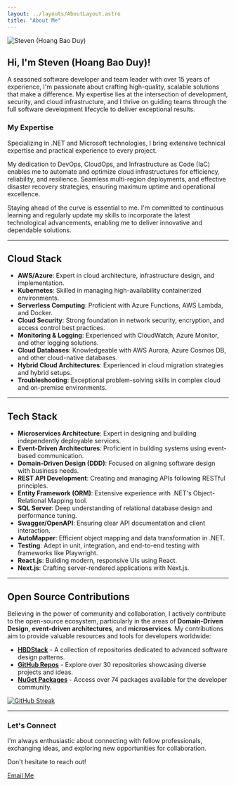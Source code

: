 ```yaml
---
layout: ../layouts/AboutLayout.astro
title: "About Me"
---
```


  <img src="/assets/steven-hoang.png" class="sm:w-1/4 mx-auto" alt="Steven (Hoang Bao Duy)">

## Hi, I'm Steven (Hoang Bao Duy)!

A seasoned software developer and team leader with over 15 years of experience, I'm passionate about crafting high-quality, scalable solutions that make a difference. My expertise lies at the intersection of development, security, and cloud infrastructure, and I thrive on guiding teams through the full software development lifecycle to deliver exceptional results.

### My Expertise

Specializing in .NET and Microsoft technologies, I bring extensive technical expertise and practical experience to every project.

My dedication to DevOps, CloudOps, and Infrastructure as Code (IaC) enables me to automate and optimize cloud infrastructures for efficiency, reliability, and resilience.
Seamless multi-region deployments, and effective disaster recovery strategies, ensuring maximum uptime and operational excellence.

Staying ahead of the curve is essential to me. I'm committed to continuous learning and regularly update my skills to incorporate the latest technological advancements, enabling me to deliver innovative and dependable solutions.

---

## Cloud Stack

- **AWS/Azure**: Expert in cloud architecture, infrastructure design, and implementation.
- **Kubernetes**: Skilled in managing high-availability containerized environments.
- **Serverless Computing**: Proficient with Azure Functions, AWS Lambda, and Docker.
- **Cloud Security**: Strong foundation in network security, encryption, and access control best practices.
- **Monitoring & Logging**: Experienced with CloudWatch, Azure Monitor, and other logging solutions.
- **Cloud Databases**: Knowledgeable with AWS Aurora, Azure Cosmos DB, and other cloud-native databases.
- **Hybrid Cloud Architectures**: Experienced in cloud migration strategies and hybrid setups.
- **Troubleshooting**: Exceptional problem-solving skills in complex cloud and on-premise environments.

---

## Tech Stack

- **Microservices Architecture**: Expert in designing and building independently deployable services.
- **Event-Driven Architectures**: Proficient in building systems using event-based communication.
- **Domain-Driven Design (DDD)**: Focused on aligning software design with business needs.
- **REST API Development**: Creating and managing APIs following RESTful principles.
- **Entity Framework (ORM)**: Extensive experience with .NET's Object-Relational Mapping tool.
- **SQL Server**: Deep understanding of relational database design and performance tuning.
- **Swagger/OpenAPI**: Ensuring clear API documentation and client interaction.
- **AutoMapper**: Efficient object mapping and data transformation in .NET.
- **Testing**: Adept in unit, integration, and end-to-end testing with frameworks like Playwright.
- **React.js**: Building modern, responsive UIs using React.
- **Next.js**: Crafting server-rendered applications with Next.js.

---

## Open Source Contributions

Believing in the power of community and collaboration, I actively contribute to the open-source ecosystem, particularly in the areas of **Domain-Driven Design**, **event-driven architectures**, and **microservices**. My contributions aim to provide valuable resources and tools for developers worldwide:

- **[HBDStack](https://github.com/HBDStack)** - A collection of repositories dedicated to advanced software design patterns.
- **[GitHub Repos](https://github.com/baoduy?tab=repositories)** - Explore over 30 repositories showcasing diverse projects and ideas.
- **[NuGet Packages](https://www.nuget.org/packages?q=HBD)** - Access over 74 packages available for the developer community.

[![GitHub Streak](https://github-readme-streak-stats.herokuapp.com/?user=baoduy&theme=radical&hide_border=false)](https://github.com/baoduy)

---

### Let's Connect

I'm always enthusiastic about connecting with fellow professionals, exchanging ideas, and exploring new opportunities for collaboration.

Don't hesitate to reach out!

[Email Me](mailto:drunkcoding@outlook.com)
